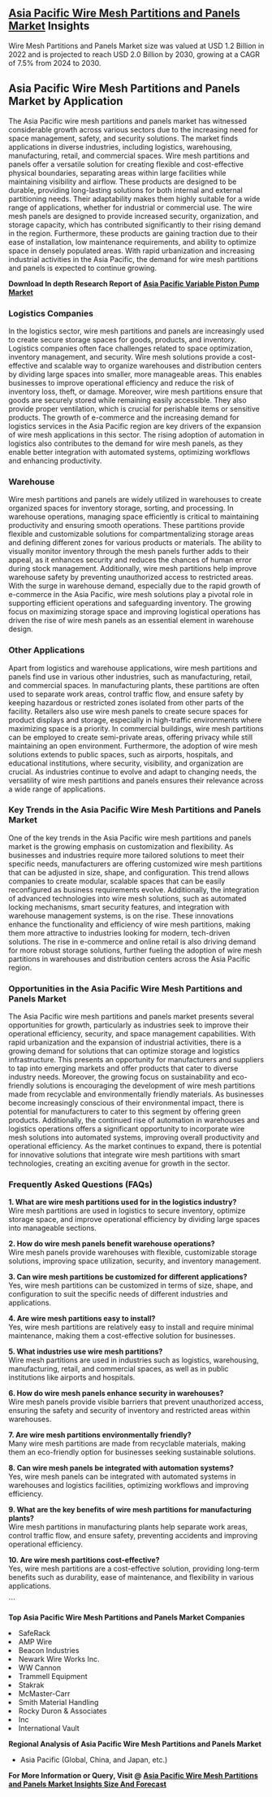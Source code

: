 <h2><a href="https://www.verifiedmarketreports.com/download-sample/?rid=216464&amp;utm_source=Github-Feb&amp;utm_medium=225" target="_blank">Asia Pacific Wire Mesh Partitions and Panels Market</a> Insights</h2><p>Wire Mesh Partitions and Panels Market size was valued at USD 1.2 Billion in 2022 and is projected to reach USD 2.0 Billion by 2030, growing at a CAGR of 7.5% from 2024 to 2030.</p><p><h2>Asia Pacific Wire Mesh Partitions and Panels Market by Application</h2> <p>The Asia Pacific wire mesh partitions and panels market has witnessed considerable growth across various sectors due to the increasing need for space management, safety, and security solutions. The market finds applications in diverse industries, including logistics, warehousing, manufacturing, retail, and commercial spaces. Wire mesh partitions and panels offer a versatile solution for creating flexible and cost-effective physical boundaries, separating areas within large facilities while maintaining visibility and airflow. These products are designed to be durable, providing long-lasting solutions for both internal and external partitioning needs. Their adaptability makes them highly suitable for a wide range of applications, whether for industrial or commercial use. The wire mesh panels are designed to provide increased security, organization, and storage capacity, which has contributed significantly to their rising demand in the region. Furthermore, these products are gaining traction due to their ease of installation, low maintenance requirements, and ability to optimize space in densely populated areas. With rapid urbanization and increasing industrial activities in the Asia Pacific, the demand for wire mesh partitions and panels is expected to continue growing. <p><strong>Download In depth Research Report of <a href="https://www.verifiedmarketreports.com/download-sample/?rid=236118&amp;utm_source=Pulse-Dec&amp;utm_medium=225" target="_blank">Asia Pacific Variable Piston Pump Market</a></strong></p></p> <h3>Logistics Companies</h3> <p>In the logistics sector, wire mesh partitions and panels are increasingly used to create secure storage spaces for goods, products, and inventory. Logistics companies often face challenges related to space optimization, inventory management, and security. Wire mesh solutions provide a cost-effective and scalable way to organize warehouses and distribution centers by dividing large spaces into smaller, more manageable areas. This enables businesses to improve operational efficiency and reduce the risk of inventory loss, theft, or damage. Moreover, wire mesh partitions ensure that goods are securely stored while remaining easily accessible. They also provide proper ventilation, which is crucial for perishable items or sensitive products. The growth of e-commerce and the increasing demand for logistics services in the Asia Pacific region are key drivers of the expansion of wire mesh applications in this sector. The rising adoption of automation in logistics also contributes to the demand for wire mesh panels, as they enable better integration with automated systems, optimizing workflows and enhancing productivity.</p> <h3>Warehouse</h3> <p>Wire mesh partitions and panels are widely utilized in warehouses to create organized spaces for inventory storage, sorting, and processing. In warehouse operations, managing space efficiently is critical to maintaining productivity and ensuring smooth operations. These partitions provide flexible and customizable solutions for compartmentalizing storage areas and defining different zones for various products or materials. The ability to visually monitor inventory through the mesh panels further adds to their appeal, as it enhances security and reduces the chances of human error during stock management. Additionally, wire mesh partitions help improve warehouse safety by preventing unauthorized access to restricted areas. With the surge in warehouse demand, especially due to the rapid growth of e-commerce in the Asia Pacific, wire mesh solutions play a pivotal role in supporting efficient operations and safeguarding inventory. The growing focus on maximizing storage space and improving logistical operations has driven the rise of wire mesh panels as an essential element in warehouse design.</p> <h3>Other Applications</h3> <p>Apart from logistics and warehouse applications, wire mesh partitions and panels find use in various other industries, such as manufacturing, retail, and commercial spaces. In manufacturing plants, these partitions are often used to separate work areas, control traffic flow, and ensure safety by keeping hazardous or restricted zones isolated from other parts of the facility. Retailers also use wire mesh panels to create secure spaces for product displays and storage, especially in high-traffic environments where maximizing space is a priority. In commercial buildings, wire mesh partitions can be employed to create semi-private areas, offering privacy while still maintaining an open environment. Furthermore, the adoption of wire mesh solutions extends to public spaces, such as airports, hospitals, and educational institutions, where security, visibility, and organization are crucial. As industries continue to evolve and adapt to changing needs, the versatility of wire mesh partitions and panels ensures their relevance across a wide range of applications.</p> <h3>Key Trends in the Asia Pacific Wire Mesh Partitions and Panels Market</h3> <p>One of the key trends in the Asia Pacific wire mesh partitions and panels market is the growing emphasis on customization and flexibility. As businesses and industries require more tailored solutions to meet their specific needs, manufacturers are offering customized wire mesh partitions that can be adjusted in size, shape, and configuration. This trend allows companies to create modular, scalable spaces that can be easily reconfigured as business requirements evolve. Additionally, the integration of advanced technologies into wire mesh solutions, such as automated locking mechanisms, smart security features, and integration with warehouse management systems, is on the rise. These innovations enhance the functionality and efficiency of wire mesh partitions, making them more attractive to industries looking for modern, tech-driven solutions. The rise in e-commerce and online retail is also driving demand for more robust storage solutions, further fueling the adoption of wire mesh partitions in warehouses and distribution centers across the Asia Pacific region.</p> <h3>Opportunities in the Asia Pacific Wire Mesh Partitions and Panels Market</h3> <p>The Asia Pacific wire mesh partitions and panels market presents several opportunities for growth, particularly as industries seek to improve their operational efficiency, security, and space management capabilities. With rapid urbanization and the expansion of industrial activities, there is a growing demand for solutions that can optimize storage and logistics infrastructure. This presents an opportunity for manufacturers and suppliers to tap into emerging markets and offer products that cater to diverse industry needs. Moreover, the growing focus on sustainability and eco-friendly solutions is encouraging the development of wire mesh partitions made from recyclable and environmentally friendly materials. As businesses become increasingly conscious of their environmental impact, there is potential for manufacturers to cater to this segment by offering green products. Additionally, the continued rise of automation in warehouses and logistics operations offers a significant opportunity to incorporate wire mesh solutions into automated systems, improving overall productivity and operational efficiency. As the market continues to expand, there is potential for innovative solutions that integrate wire mesh partitions with smart technologies, creating an exciting avenue for growth in the sector.</p> <h3>Frequently Asked Questions (FAQs)</h3> <p><strong>1. What are wire mesh partitions used for in the logistics industry?</strong><br>Wire mesh partitions are used in logistics to secure inventory, optimize storage space, and improve operational efficiency by dividing large spaces into manageable sections.</p> <p><strong>2. How do wire mesh panels benefit warehouse operations?</strong><br>Wire mesh panels provide warehouses with flexible, customizable storage solutions, improving space utilization, security, and inventory management.</p> <p><strong>3. Can wire mesh partitions be customized for different applications?</strong><br>Yes, wire mesh partitions can be customized in terms of size, shape, and configuration to suit the specific needs of different industries and applications.</p> <p><strong>4. Are wire mesh partitions easy to install?</strong><br>Yes, wire mesh partitions are relatively easy to install and require minimal maintenance, making them a cost-effective solution for businesses.</p> <p><strong>5. What industries use wire mesh partitions?</strong><br>Wire mesh partitions are used in industries such as logistics, warehousing, manufacturing, retail, and commercial spaces, as well as in public institutions like airports and hospitals.</p> <p><strong>6. How do wire mesh panels enhance security in warehouses?</strong><br>Wire mesh panels provide visible barriers that prevent unauthorized access, ensuring the safety and security of inventory and restricted areas within warehouses.</p> <p><strong>7. Are wire mesh partitions environmentally friendly?</strong><br>Many wire mesh partitions are made from recyclable materials, making them an eco-friendly option for businesses seeking sustainable solutions.</p> <p><strong>8. Can wire mesh panels be integrated with automation systems?</strong><br>Yes, wire mesh panels can be integrated with automated systems in warehouses and logistics facilities, optimizing workflows and improving efficiency.</p> <p><strong>9. What are the key benefits of wire mesh partitions for manufacturing plants?</strong><br>Wire mesh partitions in manufacturing plants help separate work areas, control traffic flow, and ensure safety, preventing accidents and improving operational efficiency.</p> <p><strong>10. Are wire mesh partitions cost-effective?</strong><br>Yes, wire mesh partitions are a cost-effective solution, providing long-term benefits such as durability, ease of maintenance, and flexibility in various applications.</p> ```</p><p><strong>Top Asia Pacific Wire Mesh Partitions and Panels Market Companies</strong></p><div data-test-id=""><p><li>SafeRack</li><li> AMP Wire</li><li> Beacon Industries</li><li> Newark Wire Works Inc.</li><li> WW Cannon</li><li> Trammell Equipment</li><li> Stakrak</li><li> McMaster-Carr</li><li> Smith Material Handling</li><li> Rocky Duron & Associates</li><li> Inc</li><li> International Vault</li></p><div><strong>Regional Analysis of&nbsp;Asia Pacific Wire Mesh Partitions and Panels Market</strong></div><ul><li dir="ltr"><p dir="ltr">Asia Pacific (Global, China, and Japan, etc.)</p></li></ul><p><strong>For More Information or Query, Visit @&nbsp;</strong><strong><a href="https://www.verifiedmarketreports.com/product/wire-mesh-partitions-and-panels-market/?utm_source=Github-Feb&amp;utm_medium=225" target="_blank">Asia Pacific Wire Mesh Partitions and Panels Market Insights Size And Forecast</a></strong></p></div><h2>&nbsp;</h2><div data-test-id="">&nbsp;</div>
